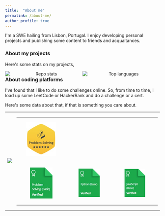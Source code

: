 ```yaml
---
title:  "About me"
permalink: /about-me/
author_profile: true
---
```


I'm a SWE hailing from Lisbon, Portugal. I enjoy developing personal
projects and publishing some content to friends and acquaitances.


### About my projects

Here's some stats on my projects,

<p align="center">
    <img width="50%" align="left" src="https://github-readme-stats.vercel.app/api?custom_title=My%20repos&username=fmmarques&show_icons=true&locale=en" alt="Repo stats" />
    <img width="50%" align="left" src="https://github-readme-stats.vercel.app/api/top-langs/?username=fmmarques" alt="Top languages" />
</p>

### About coding platforms

I've found that I like to do some challenges online. So, from time to 
time, I load up some LeetCode or HackerRank and do a challenge or a cert.

Here's some data about that, if that is something you care about.

<table style="border:0px solid white; width: 100%;">
    <tr style="border: 0px;">
        <td style="border: 0px;">
            <img valign="center" src="https://leetcard.jacoblin.cool/fmmarques?theme=unicorn&ext=activity">
        </td>
        <td style="border: 0px;">
            <table align="center" style="border:0px solid white; width: 100%;">
                <tr style="border: 0px;">
                    <td style="border: 0px;" valign="center"><p align="center"><img width="66%" src="https://raw.githubusercontent.com/Praneet-Botke/Hackerrank-Skills-Certificates-Badges/main/Problem.jpeg"></p></td>
                    <td style="border: 0px;" valign="center"><p align="center"><img width="0px" src=""></p></td>
                    <td style="border: 0px;" valign="center"><p align="center"><img width="0px" src=""></p></td>
                </tr>
                <tr style="border: 0px;">
                    <td style="border: 0px;" valign="center"><p align="center"><img width="50%" height="50%" src="https://raw.githubusercontent.com/Praneet-Botke/Hackerrank-Skills-Certificates-Badges/main/Problem%20Solving(Basic)%20Verified.jpeg"></p></td>
                    <td style="border: 0px;" valign="center"><p align="center"><img width="50%" height="50%" src="https://raw.githubusercontent.com/Praneet-Botke/Hackerrank-Skills-Certificates-Badges/main/Python(Basic)%20Verified.jpeg"></p></td>
                    <td style="border: 0px;" valign="center"><p align="center"><img width="50%" height="50%" src="https://raw.githubusercontent.com/Praneet-Botke/Hackerrank-Skills-Certificates-Badges/main/Javascript(Basic)%20Verified.jpeg"></p></td>
                </tr>
            </table>
        </td>
    </tr>
</table>

